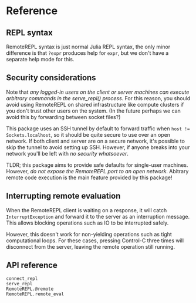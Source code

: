 # Reference

## REPL syntax

RemoteREPL syntax is just normal Julia REPL syntax, the only minor difference
is that `?expr` produces help for `expr`, but we don't have a separate help
mode for this.

## Security considerations

Note that *any logged-in users on the client or server machines can execute
arbitrary commands in the serve_repl() process*. For this reason, you should
avoid using RemoteREPL on shared infrastructure like compute clusters if you
don't trust other users on the system. (In the future perhaps we can avoid this
by forwarding between socket files?)

This package uses an SSH tunnel by default to forward traffic when `host !=
Sockets.localhost`, so it should be quite secure to use over an open network.
If both client and server are on a secure network, it's possible to skip the
tunnel to avoid setting up SSH. However, if anyone breaks into your network
you'll be left with *no security whatsoever*.

TLDR; this package aims to provide safe defaults for single-user machines.
However, *do not expose the RemoteREPL port to an open network*. Abitrary
remote code execution is the main feature provided by this package!

## Interrupting remote evaluation

When the RemoteREPL client is waiting on a response, it will catch
`InterruptException` and forward it to the server as an interruption message.
This allows blocking operations such as IO to be interrupted safely.

However, this doesn't work for non-yielding operations such as tight
computational loops. For these cases, pressing Control-C three times will
disconnect from the server, leaving the remote operation still running.

## API reference

```@docs
connect_repl
serve_repl
RemoteREPL.@remote
RemoteREPL.remote_eval
```


